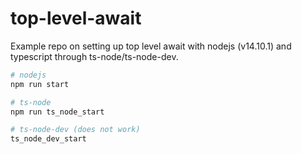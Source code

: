 # top-level-await

Example repo on setting up top level await with nodejs (v14.10.1) and typescript through ts-node/ts-node-dev.

```bash
# nodejs
npm run start

# ts-node
npm run ts_node_start

# ts-node-dev (does not work)
ts_node_dev_start
```
